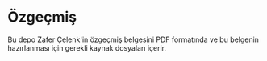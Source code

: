 # Özgeçmiş

Bu depo Zafer Çelenk'in özgeçmiş belgesini PDF formatında ve bu belgenin hazırlanması için gerekli kaynak dosyaları içerir.
